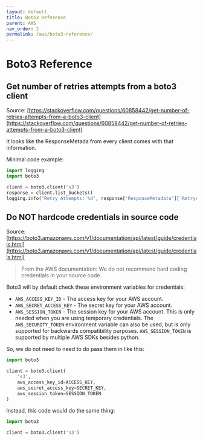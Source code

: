 ```yaml
---
layout: default
title: Boto3 Reference
parent: AWS
nav_order: 2
permalink: /aws/boto3-reference/
---
```


# Boto3 Reference

## Get number of retries attempts from a boto3 client

Source: [https://stackoverflow.com/questions/60858442/get-number-of-retries-attempts-from-a-boto3-client](https://stackoverflow.com/questions/60858442/get-number-of-retries-attempts-from-a-boto3-client)

It looks like the ResponseMetada from every client comes with that information.

Minimal code example:

```Python
import logging
import boto3

client = boto3.client('s3')
response = client.list_buckets()
logging.info("Retry Attempts: %d", response['ResponseMetadata']['RetryAttempts'])
```

## Do NOT hardcode credentials in source code

Source: [https://boto3.amazonaws.com/v1/documentation/api/latest/guide/credentials.html](https://boto3.amazonaws.com/v1/documentation/api/latest/guide/credentials.html)

> From the AWS documentation: We do not recommend hard coding credentials in your source code.

Boto3 will by default check these environment variables for credentials:
- `AWS_ACCESS_KEY_ID` - The access key for your AWS account.
- `AWS_SECRET_ACCESS_KEY` - The secret key for your AWS account.
- `AWS_SESSION_TOKEN` - The session key for your AWS account. This is only needed when you are using temporary credentials. The `AWS_SECURITY_TOKEN` environment variable can also be used, but is only supported for backwards compatibility purposes. `AWS_SESSION_TOKEN` is supported by multiple AWS SDKs besides python.

So, we do not need to need to do pass them in like this:

```Python
import boto3

client = boto3.client(
    's3',
    aws_access_key_id=ACCESS_KEY,
    aws_secret_access_key=SECRET_KEY,
    aws_session_token=SESSION_TOKEN
)
```

Instead, this code would do the same thing:

```Python
import boto3

client = boto3.client('s3')
```